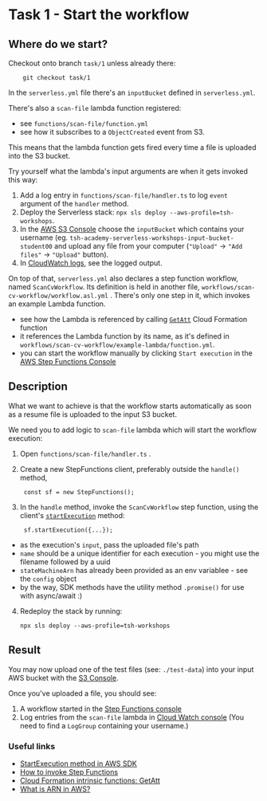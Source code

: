 # Task 1 - Start the workflow

## Where do we start?
Checkout onto branch `task/1` unless already there:
        
        git checkout task/1

In the `serverless.yml` file there's an `inputBucket` defined in `serverless.yml`.

There's also a `scan-file` lambda function registered:
* see `functions/scan-file/function.yml` 
* see how it subscribes to a `ObjectCreated` event from S3.

This means that the lambda function gets fired every time a file is uploaded into the S3 bucket.

Try yourself what the lambda's input arguments are when it gets invoked this way:
1. Add a log entry in `functions/scan-file/handler.ts` to log `event` argument of the `handler` method.
2. Deploy the Serverless stack: `npx sls deploy --aws-profile=tsh-workshops`.
3. In the [AWS S3 Console](https://s3.console.aws.amazon.com/s3/buckets?region=eu-west-1) choose the `inputBucket` which contains your username (eg. `tsh-academy-serverless-workshops-input-bucket-student00` and upload any file from your computer (`"Upload"` -> `"Add files"` -> `"Upload"` button).
4. In [CloudWatch logs](https://eu-west-1.console.aws.amazon.com/cloudwatch), see the logged output.

On top of that, `serverless.yml` also declares a step function workflow, named `ScanCvWorkflow`. Its definition is held in another file, `workflows/scan-cv-workflow/workflow.asl.yml` . There's only one step in it, which invokes an example Lambda function.
* see how the Lambda is referenced by calling [`GetAtt`](https://docs.aws.amazon.com/AWSCloudFormation/latest/UserGuide/intrinsic-function-reference-getatt.html) Cloud Formation function
* it references the Lambda function by its name, as it's defined in `workflows/scan-cv-workflow/example-lambda/function.yml`. 
* you can start the workflow manually by clicking `Start execution` in the [AWS Step Functions Console](https://eu-west-1.console.aws.amazon.com/states/home?region=eu-west-1#/statemachines)

## Description
What we want to achieve is that the workflow starts automatically as soon as a resume file is uploaded to the input S3 bucket.

We need you to add logic to `scan-file` lambda which will start the workflow execution:

1. Open `functions/scan-file/handler.ts` .
2. Create a new StepFunctions client, preferably outside the `handle()` method,

        const sf = new StepFunctions(); 

3. In the `handle` method, invoke the `ScanCvWorkflow` step function, using the client's [`startExecution`](https://docs.aws.amazon.com/step-functions/latest/apireference/API_StartExecution.html) method:

        sf.startExecution({...});

* as the execution's `input`, pass the uploaded file's path
* `name` should be a unique identifier for each execution - you might use the filename followed by a uuid
* `stateMachineArn` has already been provided as an env variablee - see the `config` object
* by the way, SDK methods have the utility method `.promise()` for use with async/await :)

4.  Redeploy the stack by running:
   
        npx sls deploy --aws-profile=tsh-workshops

## Result
You may now upload one of the test files (see: `./test-data`) into your input AWS bucket with the [S3 Console](https://s3.console.aws.amazon.com/s3/home?region=eu-west-1). 

Once you've uploaded a file, you should see:
1. A workflow started in the [Step Functions console](https://eu-west-1.console.aws.amazon.com/states/home?region=eu-west-1#/statemachines)
2. Log entries from the `scan-file` lambda in [Cloud Watch console](https://eu-west-1.console.aws.amazon.com/cloudwatch/home?region=eu-west-1#) (You need to find a `LogGroup` containing your username.)

### Useful links
- [StartExecution method in AWS SDK](https://docs.aws.amazon.com/step-functions/latest/apireference/API_StartExecution.html)
- [How to invoke Step Functions](https://docs.aws.amazon.com/step-functions/latest/dg/concepts-invoke-sfn.html)
- [Cloud Formation intrinsic functions: GetAtt](https://docs.aws.amazon.com/AWSCloudFormation/latest/UserGuide/intrinsic-function-reference-getatt.html)
- [What is ARN in AWS?](https://docs.aws.amazon.com/general/latest/gr/aws-arns-and-namespaces.html)
  